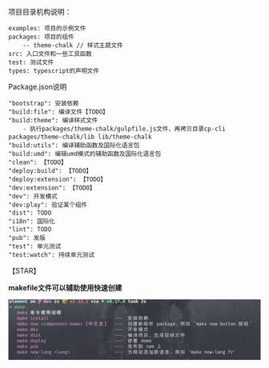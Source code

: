 项目目录机构说明：

```
examples: 项目的示例文件
packages: 项目的组件
	-- theme-chalk // 样式主题文件
src: 入口文件和一些工具函数
test: 测试文件
types: typescript的声明文件

```



Package.json说明

```
"bootstrap": 安装依赖
"build:file": 编译文件【TODO】
"build:theme": 编译样式文件
	- 执行packages/theme-chalk/gulpfile.js文件，再拷贝目录cp-cli packages/theme-chalk/lib lib/theme-chalk
"build:utils": 编译辅助函数及国际化语言包
"build:umd": 编辑umd模式的辅助函数及国际化语言包
"clean": 【TODO】
"deploy:build": 【TODO】
"deploy:extension": 【TODO】
"dev:extension": 【TODO】
"dev": 开发模式
"dev:play": 验证某个组件
"dist": TODO
"i18n": 国际化
"lint": TODO
"pub": 发版
"test": 单元测试
"test:watch": 持续单元测试
```



【STAR】

**makefile文件可以辅助使用快速创建**

![image-20200906164749798](https://raw.githubusercontent.com/Charming2015/picture-hosting/master/img/20200915153804.png)